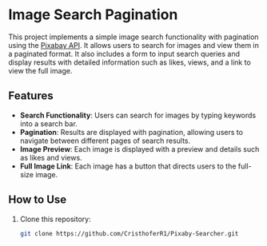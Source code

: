 # Image Search Pagination

This project implements a simple image search functionality with pagination using the [Pixabay API](https://pixabay.com/api/docs/). It allows users to search for images and view them in a paginated format. It also includes a form to input search queries and display results with detailed information such as likes, views, and a link to view the full image.

## Features

- **Search Functionality**: Users can search for images by typing keywords into a search bar.
- **Pagination**: Results are displayed with pagination, allowing users to navigate between different pages of search results.
- **Image Preview**: Each image is displayed with a preview and details such as likes and views.
- **Full Image Link**: Each image has a button that directs users to the full-size image.

## How to Use

1. Clone this repository:
   ```bash
   git clone https://github.com/CristhoferR1/Pixaby-Searcher.git
